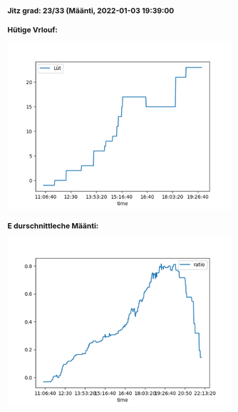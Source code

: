 ### Jitz grad: 23/33 (Määnti, 2022-01-03 19:39:00

### Hütige Vrlouf:
![Graph](Today.png)

### E durschnittleche Määnti:
![Graph](Määnti.png)